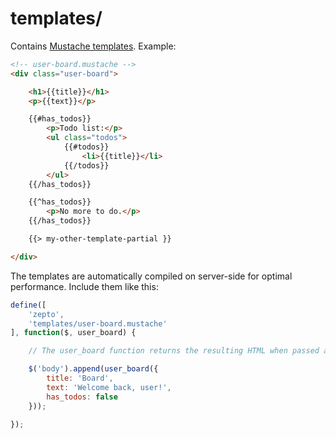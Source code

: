 templates/
==========

Contains [Mustache templates]. Example:

```html
<!-- user-board.mustache -->
<div class="user-board">

	<h1>{{title}}</h1>
	<p>{{text}}</p>

	{{#has_todos}}
		<p>Todo list:</p>
		<ul class="todos">
			{{#todos}}
				<li>{{title}}</li>
			{{/todos}}
		</ul>
	{{/has_todos}}

	{{^has_todos}}
		<p>No more to do.</p>
	{{/has_todos}}

	{{> my-other-template-partial }}

</div>
```

The templates are automatically compiled on server-side for optimal performance. Include them like this:

```javascript
define([
	'zepto',
	'templates/user-board.mustache'
], function($, user_board) {

	// The user_board function returns the resulting HTML when passed a view object.

	$('body').append(user_board({
		title: 'Board',
		text: 'Welcome back, user!',
		has_todos: false
	}));

});
```

[Mustache templates]: http://mustache.github.com/mustache.5.html
